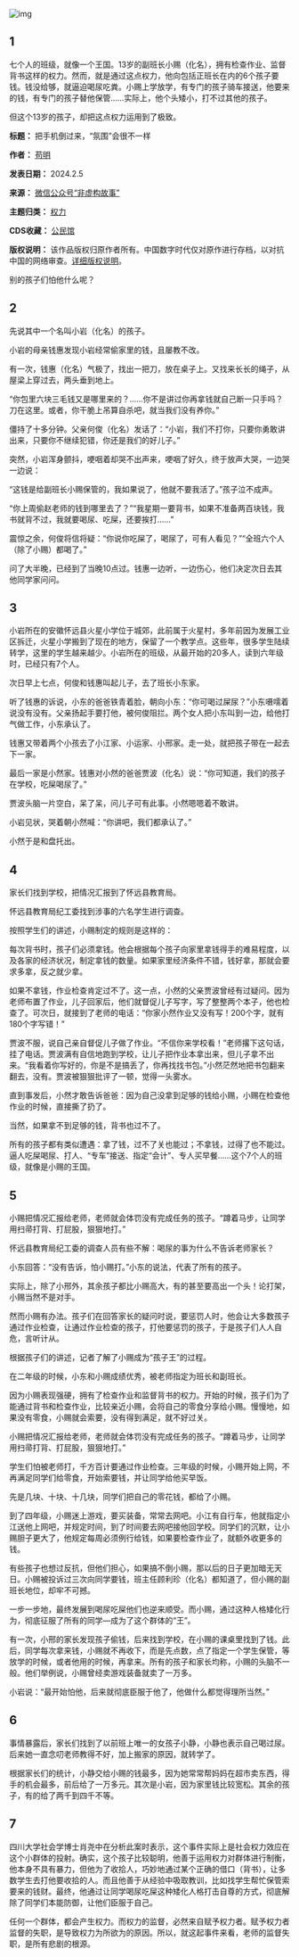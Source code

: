 ![img](https://chinadigitaltimes.net/chinese/files/2024/02/post-704830-65c140e31b799.)


1
-


七个人的班级，就像一个王国。13岁的副班长小赐（化名），拥有检查作业、监督背书这样的权力。然而，就是通过这点权力，他向包括正班长在内的6个孩子要钱。钱没给够，就逼迫喝尿吃粪。小赐上学放学，有专门的孩子骑车接送，他要来的钱，有专门的孩子替他保管……实际上，他个头矮小，打不过其他的孩子。


但这个13岁的孩子，却把这点权力运用到了极致。




**标题：** 把手机倒过来，“氛围”会很不一样  

**作者：** [苟明](https://chinadigitaltimes.net/space/非虚构故事)  

**发表日期：** 2024.2.5  

**来源：** [微信公众号“非虚构故事”](https://web.archive.org/web/https://mp.weixin.qq.com/s/YVc0ZoODVGOWDQaHblNLwQ)  

**主题归类：** [权力](https://chinadigitaltimes.net/space/权力)  

**CDS收藏：** [公民馆](https://chinadigitaltimes.net/space/%E5%85%AC%E6%B0%91%E9%A6%86)  

**版权说明：** 该作品版权归原作者所有。中国数字时代仅对原作进行存档，以对抗中国的网络审查。[详细版权说明](https://chinadigitaltimes.net/chinese/copyright)。


别的孩子们怕他什么呢？


2
-


先说其中一个名叫小岩（化名）的孩子。


小岩的母亲钱惠发现小岩经常偷家里的钱，且屡教不改。


有一次，钱惠（化名）气极了，找出一把刀，放在桌子上。又找来长长的绳子，从屋梁上穿过去，两头垂到地上。


“你包里六块三毛钱又是哪里来的？……你不是讲过你再拿钱就自己断一只手吗？刀在这里。或者，你干脆上吊算自杀吧，就当我们没有养你。”


僵持了十多分钟。父亲何俊（化名）发话了：“小岩，我们不打你，只要你勇敢讲出来，只要你不继续犯错，你还是我们的好儿子。”


突然，小岩浑身颤抖，哽咽着却哭不出声来，哽咽了好久，终于放声大哭，一边哭一边说：


“这钱是给副班长小赐保管的，我如果说了，他就不要我活了。”孩子泣不成声。


“你上周偷赵老师的钱到哪里去了？”“我星期一要背书，如果不准备两百块钱，我书就背不过，我就要喝尿、吃屎，还要挨打……”


震惊之余，何俊将信将疑：“你说你吃屎了，喝尿了，可有人看见？”“全班六个人（除了小赐）都喝了。”


问了大半晚，已经到了当晚10点过。钱惠一边听，一边伤心，他们决定次日去其他同学家问问。


3
-


小岩所在的安徽怀远县火星小学位于城郊，此前属于火星村，多年前因为发展工业区拆迁，火星小学搬到了现在的地方，保留了一个教学点。这些年，很多学生陆续转学，这里的学生越来越少。小岩所在的班级，从最开始的20多人，读到六年级时，已经只有7个人。


次日早上七点，何俊和钱惠叫起儿子，去了班长小东家。


听了钱惠的诉说，小东的爸爸铁青着脸，朝向小东：“你可喝过屎尿？”小东嗫嚅着说没有没有。父亲扬起手要打他，被何俊阻拦。两个女人把小东叫到一边，给他打气做工作，小东承认了。


钱惠又带着两个小孩去了小江家、小运家、小邢家。走一处，就把孩子带在一起去下一家。


最后一家是小然家。钱惠对小然的爸爸贾波（化名）说：“你可知道，我们的孩子在学校，吃屎喝尿了。”


贾波头脑一片空白，呆了呆，问儿子可有此事。小然嗯嗯着不敢讲。


小岩见状，哭着朝小然喊：“你讲吧，我们都承认了。”


小然于是和盘托出。


4
-


家长们找到学校，把情况汇报到了怀远县教育局。


怀远县教育局纪工委找到涉事的六名学生进行调查。


按照学生们的讲述，小赐制定的规则是这样的：


每次背书时，孩子们必须拿钱。他会根据每个孩子向家里拿钱得手的难易程度，以及各家的经济状况，制定拿钱的数量。如果家里经济条件不错，钱好拿，那就会要求多拿，反之就少拿。


如果不拿钱，作业检查肯定过不了。这一点，小然的父亲贾波曾经有过疑问。因为老师布置了作业，儿子回家后，他们就督促儿子写字，写了整整两个本子，他也检查了。可次日，就接到了老师的电话：“你家小然作业又没有写！200个字，就有180个字写错！”


贾波不服，说自己亲自督促儿子做了作业。“不信你来学校看！”老师撂下这句话，挂了电话。贾波满有自信地跑到学校，让儿子把作业本拿出来，但儿子拿不出来。“我看着你写好的，你是不是搞丢了，你再找找书包。”小然茫然地把书包翻来翻去，没有。贾波被狠狠批评了一顿，觉得一头雾水。


直到事发后，小然才敢告诉爸爸：因为自己没拿到足够的钱给小赐，小赐在检查他作业的时候，直接撕了扔了。


当然，如果拿不到足够的钱，背书也过不了。


所有的孩子都有类似遭遇：拿了钱，过不了关也能过；不拿钱，过得了也不能过。逼人吃屎喝尿、打人、“专车”接送、指定“会计”、专人买早餐……这个7个人的班级，就像是小赐的王国。


5
-


小赐把情况汇报给老师，老师就会体罚没有完成任务的孩子。“蹲着马步，让同学用扫帚打背、打屁股，狠狠地打。”


怀远县教育局纪工委的调查人员有些不解：喝尿的事为什么不告诉老师家长？


小东回答：“没有告诉，怕小赐打。”小东的说法，代表了所有的孩子。


实际上，除了小邢外，其余孩子都比小赐高大，有的甚至要高出一个头！论打架，小赐当然不是对手。


然而小赐有办法。孩子们在回答家长的疑问时说，要惩罚人时，他会让大多数孩子通过作业检查，让通过作业检查的孩子，打他要惩罚的孩子，于是孩子们人人自危，言听计从。


根据孩子们的讲述，记者了解了小赐成为“孩子王”的过程。


在二年级的时候，小东和小赐成绩优秀，被老师指定为班长和副班长。


因为小赐表现强硬，拥有了检查作业和监督背书的权力。开始的时候，孩子们为了能通过背书和检查作业，比较亲近小赐，会将自己的零食分享给小赐。慢慢地，如果没有零食，小赐就会索要，没有得到满足，就不好过关。


小赐把情况汇报给老师，老师就会体罚没有完成任务的孩子。“蹲着马步，让同学用扫帚打背、打屁股，狠狠地打。”


学生们怕被老师打，千方百计要通过作业检查。三年级的时候，小赐开始上网，不再满足同学们给零食，开始索要钱，并让同学给他买早饭。


先是几块、十块、十几块，同学们把自己的零花钱，都给了小赐。


到了四年级，小赐迷上游戏，要买装备，常常去网吧。小江有自行车，他就指定小江送他上网吧，并规定时间，到了时间要去网吧接他回学校。同学们的沉默，让小赐胆子更大了，他规定每周必须例行给钱，如果要检查作业了，就额外收更多的钱。


有些孩子也想过反抗，但他们担心，如果搞不倒小赐，那以后的日子更加暗无天日。小赐被投诉过三次向同学要钱，班主任顾利珍（化名）都知道了，但小赐的副班长地位，却牢不可撼。


一步一步地，最终发展到喝尿吃屎他们也逆来顺受。而小赐，通过这种人格矮化行为，彻底征服了所有的同学—成为了这个群体的“王”。


有一次，小邢的家长发现孩子偷钱，后来找到学校，在小赐的课桌里找到了钱。此后，同学每次拿来钱，小赐就不再收下，而是先点数，点了指定一个学生保管，等放学的时候，或者他用的时候，再拿来。所有的孩子和家长均称，小赐的头脑不一般。他们举例说，小赐曾经卖游戏装备就卖了一万多。


小岩说：“最开始怕他，后来就彻底臣服于他了，他做什么都觉得理所当然。”


6
-


事情暴露后，家长们找到了以前班上唯一的女孩子小静，小静也表示自己喝过尿。后来她一直念叨老师教得不好，加上搬家的原因，就转学了。


根据家长们的统计，小静交给小赐的钱最多，因为她常常帮妈妈在超市卖东西，得手的机会最多，前后给了一万多元。其次是小岩，因为家里钱比较宽松。其余的孩子，有的给了两千到四千不等。


7
-


四川大学社会学博士肖尧中在分析此案时表示，这个事件实际上是社会权力效应在这个小群体的投射。确实，这个孩子比较聪明，他善于运用权力对群体进行制衡，他本身不具有暴力，但他为了收拾人，巧妙地通过某个正确的借口（背书），让多数学生去打他要收拾的人。而且他善于从经验中吸取教训，比如找学生帮忙保管索要来的钱财。最终，他通过让同学喝尿吃屎这种矮化人格打击自尊的方式，彻底解除了同学们本能防御，让他们臣服于自己。


任何一个群体，都会产生权力。而权力的监督，必然来自赋予权力者。赋予权力者监督的失职，是导致权力为所欲为的原因。所以，就这起事件来看，老师的监督失职，是所有悲剧的根源。

